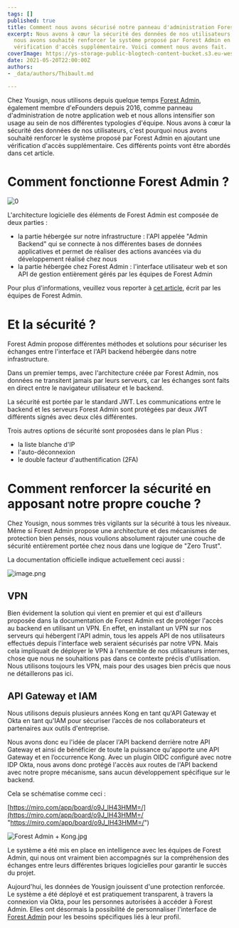```yaml
---
tags: []
published: true
title: Comment nous avons sécurisé notre panneau d'administration Forest Admin
excerpt: Nous avons à cœur la sécurité des données de nos utilisateurs, c'est pourquoi
  nous avons souhaité renforcer le système proposé par Forest Admin en ajoutant une
  vérification d'accès supplémentaire. Voici comment nous avons fait.
coverImage: https://ys-storage-public-blogtech-content-bucket.s3.eu-west-3.amazonaws.com/07-forest-admin@2x.png
date: 2021-05-20T22:00:00Z
authors:
- _data/authors/Thibault.md

---
```

Chez Yousign, nous utilisons depuis quelque temps [Forest Admin](https://www.forestadmin.com/), également membre d'eFounders depuis 2016, comme panneau d'administration de notre application web et nous allons intensifier son usage au sein de nos différentes typologies d'équipe. Nous avons à cœur la sécurité des données de nos utilisateurs, c'est pourquoi nous avons souhaité renforcer le système proposé par Forest Admin en ajoutant une vérification d'accès supplémentaire. Ces différents points vont être abordés dans cet article.

# **Comment fonctionne Forest Admin ?**

![0](https://yousign.slite.com/api/files/L95qSFpD4E/0_3fq2ebjMBeMHpSKD.png)

L'architecture logicielle des éléments de Forest Admin est composée de deux parties :

* la partie hébergée sur notre infrastructure : l'API appelée "Admin Backend" qui se connecte à nos différentes bases de données applicatives et permet de réaliser des actions avancées via du développement réalisé chez nous
* la partie hébergée chez Forest Admin : l'interface utilisateur web et son API de gestion entièrement gérés par les équipes de Forest Admin

Pour plus d'informations, veuillez vous reporter à [cet article](https://medium.com/forest-admin/a-deep-dive-into-forest-admins-architecture-and-its-benefits-for-the-developers-who-trust-it-1d49212fb4b), écrit par les équipes de Forest Admin.

# Et la sécurité ?

Forest Admin propose différentes méthodes et solutions pour sécuriser les échanges entre l'interface et l'API backend hébergée dans notre infrastructure.

Dans un premier temps, avec l'architecture créée par Forest Admin, nos données ne transitent jamais par leurs serveurs, car les échanges sont faits en direct entre le navigateur utilisateur et le backend.

La sécurité est portée par le standard JWT. Les communications entre le backend et les serveurs Forest Admin sont protégées par deux JWT différents signés avec deux clés différentes.

Trois autres options de sécurité sont proposées dans le plan Plus :

* la liste blanche d'IP
* l'auto-déconnexion
* le double facteur d'authentification (2FA)

# Comment renforcer la sécurité en apposant notre propre couche ?

Chez Yousign, nous sommes très vigilants sur la sécurité à tous les niveaux. Même si Forest Admin propose une architecture et des mécanismes de protection bien pensés, nous voulions absolument rajouter une couche de sécurité entièrement portée chez nous dans une logique de "Zero Trust".

La documentation officielle indique actuellement ceci aussi :

![image.png](https://yousign.slite.com/api/files/K6yh5s1CnC/image.png)

## VPN

Bien évidement la solution qui vient en premier et qui est d'ailleurs proposée dans la documentation de Forest Admin est de protéger l'accès au backend en utilisant un VPN. En effet, en installant un VPN sur nos serveurs qui hébergent l'API admin, tous les appels API de nos utilisateurs effectués depuis l'interface web seraient sécurisés par notre VPN. Mais cela impliquait de déployer le VPN à l'ensemble de nos utilisateurs internes, chose que nous ne souhaitions pas dans ce contexte précis d'utilisation. Nous utilisons toujours les VPN, mais pour des usages bien précis que nous ne détaillerons pas ici.

## API Gateway et IAM

Nous utilisons depuis plusieurs années Kong en tant qu'API Gateway et Okta en tant qu'IAM pour sécuriser l’accès de nos collaborateurs et partenaires​ aux outils d'entreprise.

Nous avons donc eu l'idée de placer l'API backend derrière notre API Gateway et ainsi de bénéficier de toute la puissance qu'apporte une API Gateway et en l’occurrence Kong. Avec un plugin OIDC configuré avec notre IDP Okta, nous avons donc protégé l'accès aux routes de l'API backend avec notre propre mécanisme, sans aucun développement spécifique sur le backend.

Cela se schématise comme ceci :

[https://miro.com/app/board/o9J_lH43HMM=/](https://miro.com/app/board/o9J_lH43HMM=/ "https://miro.com/app/board/o9J_lH43HMM=/")

![Forest Admin + Kong.jpg](https://yousign.slite.com/api/files/F2Q2G_SS7z/Forest%20Admin%20+%20Kong.jpg)

Le système a été mis en place en intelligence avec les équipes de Forest Admin, qui nous ont vraiment bien accompagnés sur la compréhension des échanges entre leurs différentes briques logicielles pour garantir le succès du projet.

Aujourd'hui, les données de Yousign jouissent d'une protection renforcée. Le système a été déployé et est pratiquement transparent, à travers la connexion via Okta, pour les personnes autorisées à accéder à Forest Admin. Elles ont désormais la possibilité de personnaliser l'interface de [Forest Admin](https://www.forestadmin.com/) pour les besoins spécifiques liés à leur profil.